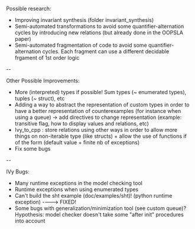 
Possible research:

  - Improving invariant synthesis (folder invariant_synthesis)
  - Semi-automated transformations to avoid some quantifier-alternation cycles by introducing new relations (but already done in the OOPSLA paper)
  - Semi-automated fragmentation of code to avoid some quantifier-alternation cycles. Each fragment can use a different decidable frgament of 1st order logic

--

Other Possible Improvements:

  - More (interpreted) types if possible! Sum types (~ enumerated types), tuples (~ struct), etc
  - Adding a way to abstract the representation of custom types in order to have a better representation of counterexamples (for instance when using a queue) -> add directives to change representation (example: transitive flag, how to display values and relations, etc)
  - Ivy_to_cpp : store relations using other ways in order to allow more things on non-iterable type (like structs) + allow the use of functions if of the form (default value + finite nb of exceptions)
  - Fix some bugs

--

IVy Bugs:

  - Many runtime exceptions in the model checking tool
  - Runtime exceptions when using enumerated types
  - Can't build the sht example (doc/examples/sht)! (python runtime exception) ----> FIXED!
  - Some bugs with generalization/minimization tool (see custom queue)? Hypothesis: model checker doesn't take some "after init" procedures into account

